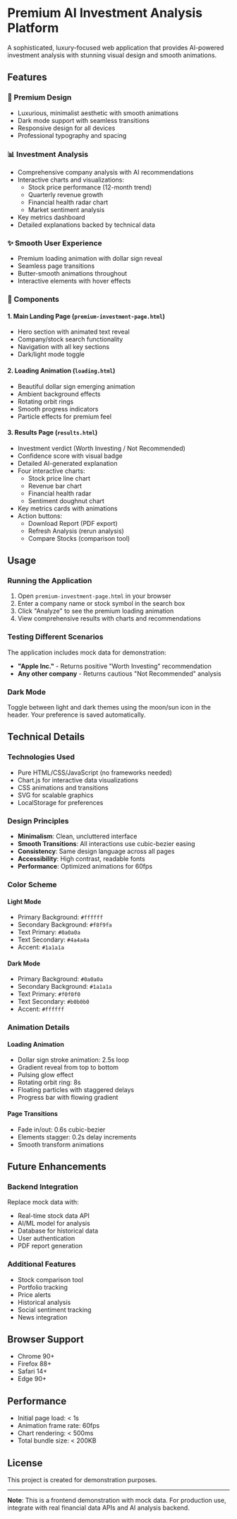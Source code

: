 # Premium AI Investment Analysis Platform

A sophisticated, luxury-focused web application that provides AI-powered investment analysis with stunning visual design and smooth animations.

## Features

### 🎨 Premium Design
- Luxurious, minimalist aesthetic with smooth animations
- Dark mode support with seamless transitions
- Responsive design for all devices
- Professional typography and spacing

### 📊 Investment Analysis
- Comprehensive company analysis with AI recommendations
- Interactive charts and visualizations:
  - Stock price performance (12-month trend)
  - Quarterly revenue growth
  - Financial health radar chart
  - Market sentiment analysis
- Key metrics dashboard
- Detailed explanations backed by technical data

### ✨ Smooth User Experience
- Premium loading animation with dollar sign reveal
- Seamless page transitions
- Butter-smooth animations throughout
- Interactive elements with hover effects

### 🔧 Components

#### 1. Main Landing Page (`premium-investment-page.html`)
- Hero section with animated text reveal
- Company/stock search functionality
- Navigation with all key sections
- Dark/light mode toggle

#### 2. Loading Animation (`loading.html`)
- Beautiful dollar sign emerging animation
- Ambient background effects
- Rotating orbit rings
- Smooth progress indicators
- Particle effects for premium feel

#### 3. Results Page (`results.html`)
- Investment verdict (Worth Investing / Not Recommended)
- Confidence score with visual badge
- Detailed AI-generated explanation
- Four interactive charts:
  - Stock price line chart
  - Revenue bar chart
  - Financial health radar
  - Sentiment doughnut chart
- Key metrics cards with animations
- Action buttons:
  - Download Report (PDF export)
  - Refresh Analysis (rerun analysis)
  - Compare Stocks (comparison tool)

## Usage

### Running the Application

1. Open `premium-investment-page.html` in your browser
2. Enter a company name or stock symbol in the search box
3. Click "Analyze" to see the premium loading animation
4. View comprehensive results with charts and recommendations

### Testing Different Scenarios

The application includes mock data for demonstration:

- **"Apple Inc."** - Returns positive "Worth Investing" recommendation
- **Any other company** - Returns cautious "Not Recommended" analysis

### Dark Mode

Toggle between light and dark themes using the moon/sun icon in the header. Your preference is saved automatically.

## Technical Details

### Technologies Used
- Pure HTML/CSS/JavaScript (no frameworks needed)
- Chart.js for interactive data visualizations
- CSS animations and transitions
- SVG for scalable graphics
- LocalStorage for preferences

### Design Principles
- **Minimalism**: Clean, uncluttered interface
- **Smooth Transitions**: All interactions use cubic-bezier easing
- **Consistency**: Same design language across all pages
- **Accessibility**: High contrast, readable fonts
- **Performance**: Optimized animations for 60fps

### Color Scheme

#### Light Mode
- Primary Background: `#ffffff`
- Secondary Background: `#f8f9fa`
- Text Primary: `#0a0a0a`
- Text Secondary: `#4a4a4a`
- Accent: `#1a1a1a`

#### Dark Mode
- Primary Background: `#0a0a0a`
- Secondary Background: `#1a1a1a`
- Text Primary: `#f0f0f0`
- Text Secondary: `#b0b0b0`
- Accent: `#ffffff`

### Animation Details

#### Loading Animation
- Dollar sign stroke animation: 2.5s loop
- Gradient reveal from top to bottom
- Pulsing glow effect
- Rotating orbit ring: 8s
- Floating particles with staggered delays
- Progress bar with flowing gradient

#### Page Transitions
- Fade in/out: 0.6s cubic-bezier
- Elements stagger: 0.2s delay increments
- Smooth transform animations

## Future Enhancements

### Backend Integration
Replace mock data with:
- Real-time stock data API
- AI/ML model for analysis
- Database for historical data
- User authentication
- PDF report generation

### Additional Features
- Stock comparison tool
- Portfolio tracking
- Price alerts
- Historical analysis
- Social sentiment tracking
- News integration

## Browser Support

- Chrome 90+
- Firefox 88+
- Safari 14+
- Edge 90+

## Performance

- Initial page load: < 1s
- Animation frame rate: 60fps
- Chart rendering: < 500ms
- Total bundle size: < 200KB

## License

This project is created for demonstration purposes.

---

**Note**: This is a frontend demonstration with mock data. For production use, integrate with real financial data APIs and AI analysis backend.
